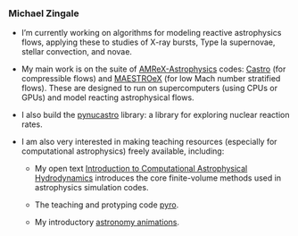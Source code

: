 ### Michael Zingale

- I’m currently working on algorithms for modeling reactive
  astrophysics flows, applying these to studies of X-ray bursts,
  Type Ia supernovae, stellar convection, and novae.

- My main work is on the suite of
  [AMReX-Astrophysics](https://github.com/amrex-astro/) codes:
  [Castro](https://github.com/amrex-astro/Castro/) (for compressible
  flows) and [MAESTROeX](https://github.com/amrex-astro/MAESTROeX)
  (for low Mach number stratified flows).  These are designed to run
  on supercomputers (using CPUs or GPUs) and model reacting
  astrophysical flows.

- I also build the [pynucastro](https://github.com/pynucastro/pynucastro) library:
  a library for exploring nuclear reaction rates.
  
- I am also very interested in making teaching resources (especially
  for computational astrophysics) freely available, including:

  * My open text [Introduction to Computational Astrophysical Hydrodynamics](https://github.com/Open-Astrophysics-Bookshelf/numerical_exercises) introduces the core finite-volume methods
    used in astrophysics simulation codes.

  * The teaching and protyping code [pyro](https://github.com/python-hydro/pyro2).

  * My introductory [astronomy animations](https://github.com/zingale/astro_animations).

<!--
**zingale/zingale** is a ✨ _special_ ✨ repository because its `README.md` (this file) appears on your GitHub profile.

Here are some ideas to get you started:

- 🌱 I’m currently learning ...
- 👯 I’m looking to collaborate on ...
- 🤔 I’m looking for help with ...
- 💬 Ask me about ...
- 📫 How to reach me: ...
- 😄 Pronouns: ...
- ⚡ Fun fact: ...
-->
